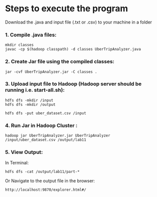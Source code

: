 
# Steps to execute the program

Download the .java and input file (.txt or .csv) to your machine in a folder

### 1.  Compile .java files:
```
mkdir classes
javac -cp $(hadoop classpath) -d classes UberTripAnalyzer.java
```

### 2.  Create Jar file using the compiled classes:
```
jar -cvf UberTripAnalyzer.jar -C classes .
```

### 3.  Upload input file to Hadoop (Hadoop server should be running i.e. start-all.sh):
```
hdfs dfs -mkdir /input
hdfs dfs -mkdir /output

hdfs dfs -put uber_dataset.csv /input
```


### 4. Run Jar in Hadoop Cluster :

```
hadoop jar UberTripAnalyzer.jar UberTripAnalyzer /input/uber_dataset.csv /output/lab11
```

### 5. View Output:
In Terminal: 
```
hdfs dfs -cat /output/lab11/part-*
```

Or Navigate to the output file in the browser:
```
http://localhost:9870/explorer.html#/
```


